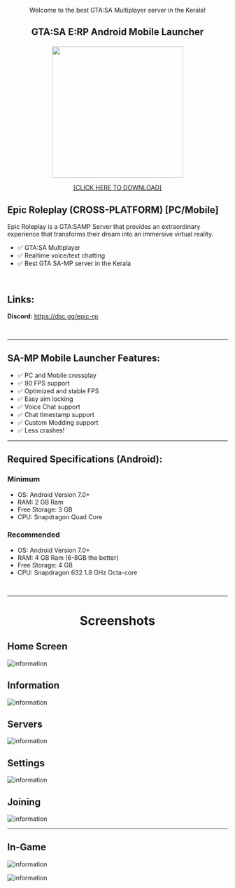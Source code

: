 <p align="center">Welcome to the best GTA:SA Multiplayer server in the Kerala!</p>

## <p align="center">GTA:SA E:RP Android Mobile Launcher</p>
<p align="center">
  <img src="https://github.com/Rishvan/EpicRoleplay/blob/e9eb3ecf68a1362d201039a43f6f24de9ec715af/images/epic.png" height="auto" width="300px">
</p>
<p align="center">
<a href="https://github.com/Rishvan/EpicRoleplay">[CLICK HERE TO DOWNLOAD]</a>
</p>

## **Epic Roleplay (CROSS-PLATFORM) [PC/Mobile]**
 Epic Roleplay is a GTA:SAMP Server that provides an extraordinary experience that transforms their dream into an immersive virtual reality.

- ✅ GTA:SA Multiplayer
- ✅ Realtime voice/text chatting
- ✅ Best GTA SA-MP server in the Kerala

<br />

## **Links:**
**Discord:** https://dsc.gg/epic-rp <br/>

<br />

----

## **SA-MP Mobile Launcher Features:** <br />
- ✅ PC and Mobile crossplay <br />
- ✅ 90 FPS support <br />
- ✅ Optimized and stable FPS <br />
- ✅ Easy aim locking <br />
- ✅ Voice Chat support <br />
- ✅ Chat timestamp support <br />
- ✅ Custom Modding support <br />
- ✅ Less crashes! <br />

---

## **Required Specifications (Android):** 
### Minimum
  - OS: Android Version 7.0+
  - RAM: 2 GB Ram
  - Free Storage: 3 GB
  - CPU: Snapdragon Quad Core

### Recommended
  - OS: Android Version 7.0+
  - RAM: 4 GB Ram (6-8GB the better)
  - Free Storage: 4 GB
  - CPU: Snapdragon 632 1.8 GHz Octa-core
<br />

---
# <p align="center">Screenshots</p>

## Home Screen
![information](https://github.com/Rishvan/EpicRoleplay/blob/3a71e7096f11540f862e50716422d89ceb51ce17/images/home%20screen.jpeg)

## Information
![information](https://github.com/Rishvan/EpicRoleplay/blob/343d350a04d8893cf83c8783e42db75313b6756b/images/information.jpg)

## Servers
![information](https://github.com/Rishvan/EpicRoleplay/blob/3a71e7096f11540f862e50716422d89ceb51ce17/images/servers.jpg)

## Settings
![information](https://github.com/Rishvan/EpicRoleplay/blob/b7a95ca7c5becddbcebd864e11df512dbee1502f/images/settings.jpg)

## Joining
![information](https://github.com/Rishvan/EpicRoleplay/blob/ce12b2711516a632b18e9dc253ec2b2596879df5/images/joining.jpeg)

---

## In-Game
![information](https://github.com/Rishvan/EpicRoleplay/blob/4fe3bd4da6523b3121a9b31195ae7f03b8cdfa2a/images/b1.jpeg)

![information](https://github.com/Rishvan/EpicRoleplay/blob/1b4d02b6ed600886a6238acdf24ee3b4d8ff1664/images/b2.jpeg)

